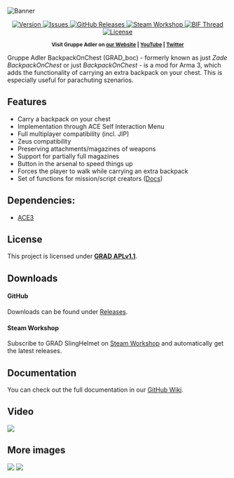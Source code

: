 ![Banner](https://c1.staticflickr.com/5/4654/25254688767_83c0563d06_b.jpg)

<p align="center">
    <a href="https://github.com/DerZade/BackpackOnChest/releases/latest">
        <img src="https://img.shields.io/github/release/DerZade/BackpackOnChest.svg?style=flat-square" alt="Version">
    </a>
    <a href="https://github.com/DerZade/BackpackOnChest/issues">
        <img src="https://img.shields.io/github/issues-raw/DerZade/BackpackOnChest.svg?style=flat-square&label=Issues" alt="Issues">
    </a>
    <a href="https://github.com/DerZade/BackpackOnChest/releases">
        <img src="https://img.shields.io/github/downloads/DerZade/BackpackOnChest/total.svg?style=flat-square&label=Downloads" alt="GitHub Releases">
    </a>
    <a href="https://steamcommunity.com/sharedfiles/filedetails/?id=820924072">
        <img src="https://img.shields.io/badge/Steam-Workshop-1B2838.svg?style=flat-square" alt="Steam Workshop">
    </a>
    <a href="https://forums.bohemia.net/forums/topic/181815-backpackonchest/">
        <img src="https://img.shields.io/badge/BIF-Thread-lightgrey.svg?style=flat-square" alt="BIF Thread">
    </a>
    <a href="https://github.com/DerZade/BackpackOnChest/blob/master/LICENSE">
        <img src="https://img.shields.io/badge/License-GRAD_APLv1.1-red.svg?style=flat-square" alt="License">
    </a>
</p>

<p align="center">
    <sup><strong>Visit Gruppe Adler on <a href="https://www.gruppe-adler.de/">our Website</a> | <a
    href="https://www.youtube.com/user/gruppeadler">YouTube</a> | <a href="https://twitter.com/Gruppe_Adler">Twitter</a></strong></sup>
</p>

Gruppe Adler BackpackOnChest (GRAD_boc) - formerly known as just _Zade BackpackOnChest_ or just _BackpackOnChest_ - is a mod for Arma 3, which adds the functionality of carrying an extra backpack on your chest. This is especially useful for parachuting szenarios.

## Features
- Carry a backpack on your chest
- Implementation through ACE Self Interaction Menu
- Full multiplayer compatibility (incl. JIP)
- Zeus compatibility
- Preserving attachments/magazines of weapons
- Support for partially full magazines
- Button in the arsenal to speed things up
- Forces the player to walk while carrying an extra backpack
- Set of functions for mission/script creators ([Docs](https://github.com/DerZade/BackpackOnChest/wiki))

## Dependencies:
- [ACE3](http://www.ace3mod.com)

## License
This project is licensed under [**GRAD APLv1.1**](https://github.com/DerZade/BackpackOnChest/blob/master/LICENSE).  

## Downloads
#### GitHub 
Downloads can be found under [Releases](https://github.com/DerZade/BackpackOnChest/releases).  

#### Steam Workshop
Subscribe to GRAD SlingHelmet on [Steam Workshop](https://steamcommunity.com/sharedfiles/filedetails/?id=820924072) and automatically get the latest releases.

## Documentation  
You can check out the full documentation in our [GitHub Wiki](https://github.com/DerZade/BackpackOnChest/wiki).

## Video
<a href="https://youtu.be/wbSwFU6tY1c" target="_blank"><img src="https://i.ytimg.com/vi/wbSwFU6tY1c/maxresdefault.jpg"></a>

## More images
![](https://c1.staticflickr.com/5/4702/40110298232_fd89502b3a_h.jpg)
![](https://c1.staticflickr.com/5/4627/40126462801_4e53cb22fb_b.jpg)
